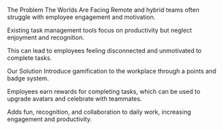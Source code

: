 The Problem The Worlds Are Facing
Remote and hybrid teams often struggle with employee engagement and motivation.


Existing task management tools focus on productivity but neglect enjoyment and recognition.


This can lead to employees feeling disconnected and unmotivated to complete tasks.


Our Solution
Introduce gamification to the workplace through a points and badge system.


Employees earn rewards for completing tasks, which can be used to upgrade avatars and celebrate with teammates.


Adds fun, recognition, and collaboration to daily work, increasing engagement and productivity.
